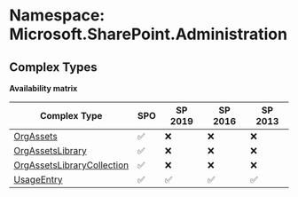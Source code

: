 # Namespace: Microsoft.SharePoint.Administration

## Complex Types

**Availability matrix**

Complex Type | SPO | SP 2019 | SP 2016 | SP 2013
----------|-----|---------|---------|--------
[OrgAssets](./ComplexTypes/OrgAssets.md) | ✅ | ❌ | ❌ | ❌
[OrgAssetsLibrary](./ComplexTypes/OrgAssetsLibrary.md) | ✅ | ❌ | ❌ | ❌
[OrgAssetsLibraryCollection](./ComplexTypes/OrgAssetsLibraryCollection.md) | ✅ | ❌ | ❌ | ❌
[UsageEntry](./ComplexTypes/UsageEntry.md) | ✅ | ✅ | ✅ | ✅
